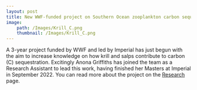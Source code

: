 ```yaml
---
layout: post
title: New WWF-funded project on Southern Ocean zooplankton carbon sequestration
image: 
    path: /Images/Krill_C.png
    thumbnail: /Images/Krill_C.png
---
```


A 3-year project funded by WWF and led by Imperial has just begun with the aim to increase knowledge on how krill and salps contribute to carbon (C) sequestration. Excitingly Anona Griffiths has joined the team as a Research Assistant to lead this work, having finished her Masters at Imperial in September 2022. You can read more about the project on the [Research](https://e-cavan.github.io/Research/) page.


